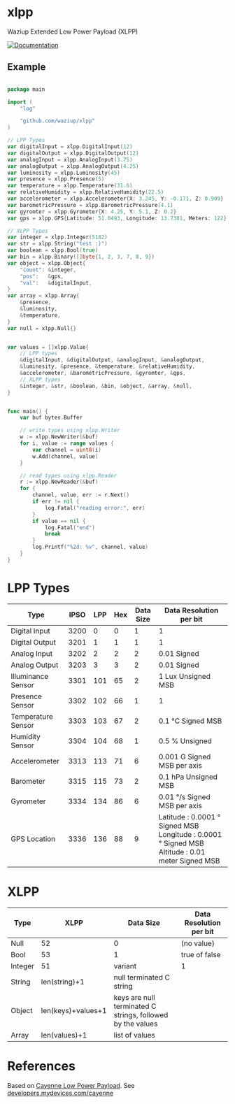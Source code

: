 # xlpp
Waziup Extended Low Power Payload (XLPP)

[![Documentation](https://godoc.org/github.com/waziup/xlpp?status.svg)](http://godoc.org/github.com/waziup/xlpp)

## Example

```go

package main

import (
	"log"

	"github.com/waziup/xlpp"
)

// LPP Types
var digitalInput = xlpp.DigitalInput(12)
var digitalOutput = xlpp.DigitalOutput(12)
var analogInput = xlpp.AnalogInput(3.75)
var analogOutput = xlpp.AnalogOutput(4.25)
var luminosity = xlpp.Luminosity(45)
var presence = xlpp.Presence(5)
var temperature = xlpp.Temperature(31.6)
var relativeHumidity = xlpp.RelativeHumidity(22.5)
var accelerometer = xlpp.Accelerometer{X: 3.245, Y: -0.171, Z: 0.909}
var barometricPressure = xlpp.BarometricPressure(4.1)
var gyromter = xlpp.Gyrometer{X: 4.25, Y: 5.1, Z: 0.2}
var gps = xlpp.GPS{Latitude: 51.0493, Longitude: 13.7381, Meters: 122}

// XLPP Types
var integer = xlpp.Integer(5182)
var str = xlpp.String("test :)")
var boolean = xlpp.Bool(true)
var bin = xlpp.Binary([]byte{1, 2, 3, 7, 8, 9})
var object = xlpp.Object{
	"count": &integer,
	"pos":   &gps,
	"val":   &digitalInput,
}
var array = xlpp.Array{
	&presence,
	&luminosity,
	&temperature,
}
var null = xlpp.Null{}


var values = []xlpp.Value{
	// LPP types
	&digitalInput, &digitalOutput, &analogInput, &analogOutput,
	&luminosity, &presence, &temperature, &relativeHumidity,
	&accelerometer, &barometricPressure, &gyromter, &gps,
	// XLPP types
	&integer, &str, &boolean, &bin, &object, &array, &null,
}


func main() {
	var buf bytes.Buffer

	// write types using xlpp.Writer
	w := xlpp.NewWriter(&buf)
	for i, value := range values {
		var channel = uint8(i)
		w.Add(channel, value)
	}

	// read types using xlpp.Reader
	r := xlpp.NewReader(&buf)
	for {
		channel, value, err := r.Next()
		if err != nil {
			log.Fatal("reading error:", err)
		}
		if value == nil {
			log.Fatal("end")
			break
		}
		log.Printf("%2d: %v", channel, value)
	}
}

```


# LPP Types

Type | IPSO | LPP | Hex | Data Size | Data Resolution per bit
-- | -- | -- | -- | -- | --
Digital Input | 3200 | 0 | 0 | 1 | 1
Digital Output | 3201 | 1 | 1 | 1 | 1
Analog Input | 3202 | 2 | 2 | 2 | 0.01 Signed
Analog Output | 3203 | 3 | 3 | 2 | 0.01 Signed
Illuminance Sensor | 3301 | 101 | 65 | 2 | 1 Lux Unsigned MSB
Presence Sensor | 3302 | 102 | 66 | 1 | 1
Temperature Sensor | 3303 | 103 | 67 | 2 | 0.1 °C Signed MSB
Humidity Sensor | 3304 | 104 | 68 | 1 | 0.5 % Unsigned
Accelerometer | 3313 | 113 | 71 | 6 | 0.001 G Signed MSB per axis
Barometer | 3315 | 115 | 73 | 2 | 0.1 hPa Unsigned MSB
Gyrometer | 3334 | 134 | 86 | 6 | 0.01 °/s Signed MSB per axis
GPS Location | 3336 | 136 | 88 | 9 | Latitude : 0.0001 ° Signed MSB Longitude : 0.0001 ° Signed MSB Altitude : 0.01 meter Signed MSB


# XLPP

Type | XLPP | Data Size | Data Resolution per bit
-- | -- | -- | --
Null | 52 | 0 | (no value)
Bool | 53 | 1 | true of false
Integer | 51 | variant | 1
String | len(string)+1 | null terminated C string
Object | len(keys)+values+1 | keys are null terminated C strings, followed by the values
Array | len(values)+1 | list of values


# References

Based on [Cayenne Low Power Payload](https://www.thethingsnetwork.org/docs/devices/arduino/api/cayennelpp.html). See [developers.mydevices.com/cayenne](https://developers.mydevices.com/cayenne/docs/lora/#lora-cayenne-low-power-payload)